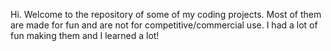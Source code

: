 Hi. Welcome to the repository of some of my coding projects. Most of them are made for fun and are not for competitive/commercial use. I had a lot of fun making them and I learned a lot!
<!--
**StarrryNight/StarrryNight** is a ✨ _special_ ✨ repository because its `README.md` (this file) appears on your GitHub profile.

Here are some ideas to get you started:

- 🔭 I’m currently working on a python app
- 🌱 I’m currently learning singing
- 👯 I’m looking to collaborate on fun stuff
- 🤔 I’m looking for help with hardware
- 💬 Ask me about ...
- 📫 How to reach me: ...
- 😄 Pronouns: ...
- ⚡ Fun fact: ...
-->
